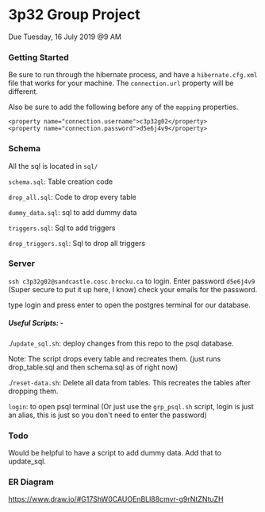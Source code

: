 # 3p32 Group Project

Due Tuesday, 16 July 2019 @9 AM

### Getting Started
Be sure to run through the hibernate process, and have a `hibernate.cfg.xml` file that works for your machine. The `connection.url` property will be different.

Also be sure to add the following before any of the `mapping` properties.
```
<property name="connection.username">c3p32g02</property>
<property name="connection.password">d5e6j4v9</property>
 ```     

### Schema

All the sql is located in `sql/`

`schema.sql`: Table creation code

`drop_all.sql`: Code to drop every table

`dummy_data.sql`: sql to add dummy data

`triggers.sql`: Sql to add triggers

`drop_triggers.sql`: Sql to drop all triggers

### Server

`ssh c3p32g02@sandcastle.cosc.brocku.ca` to login. Enter password `d5e6j4v9` (Super secure to put it up here, I know) check your emails for the password.

type login and press enter to open the postgres terminal for our database.

##### Useful Scripts: -

./`update_sql.sh`: deploy changes from this repo to the psql database. 

Note: The script drops every table and recreates them. (just runs drop_table.sql and then schema.sql as of right now)

./`reset-data.sh`: Delete all data from tables. This recreates the tables after dropping them.

`login`: to open psql terminal (Or just use the `grp_psql.sh` script, login is just an alias, this is just so you don't need to enter the password)


### Todo

Would be helpful to have a script to add dummy data. Add that to update_sql.

### ER Diagram
https://www.draw.io/#G17ShW0CAUOEnBLl88cmvr-g9rNtZNtuZH

